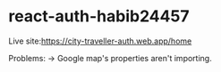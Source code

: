 # react-auth-habib24457
Live site:https://city-traveller-auth.web.app/home

Problems:
-> Google map's properties aren't importing.
